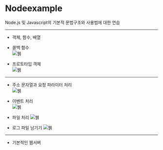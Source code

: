 # Nodeexample

Node.js 및 Javascript의 기본적 문법구조와 사용법에 대한 연습

-----------------------------------------

- 객체, 함수, 배열   

- 콜백 함수   
![웱](https://raw.githubusercontent.com/junhyuk0801/WebStudy/master/Nodejs/NodeExample/cap1.JPG)   
   
- 프로토타입 객체   
![웱](https://raw.githubusercontent.com/junhyuk0801/WebStudy/master/Nodejs/NodeExample/cap1.JPG)   
   
-------------------------------------------

- 주소 문자열과 요청 파라미터 처리   
![웱](https://raw.githubusercontent.com/junhyuk0801/WebStudy/master/Nodejs/NodeExample/cap3.JPG)   
   
- 이벤트 처리   
![웱](https://raw.githubusercontent.com/junhyuk0801/WebStudy/master/Nodejs/NodeExample/cap4.JPG)   
   
- 파일 처리
![웱](https://raw.githubusercontent.com/junhyuk0801/WebStudy/master/Nodejs/NodeExample/cap5.JPG)   
   
- 로그 파일 남기기
![웱](https://raw.githubusercontent.com/junhyuk0801/WebStudy/master/Nodejs/NodeExample/cap6.JPG)   
      
-------------------------------------------

- 기본적인 웹서버   
